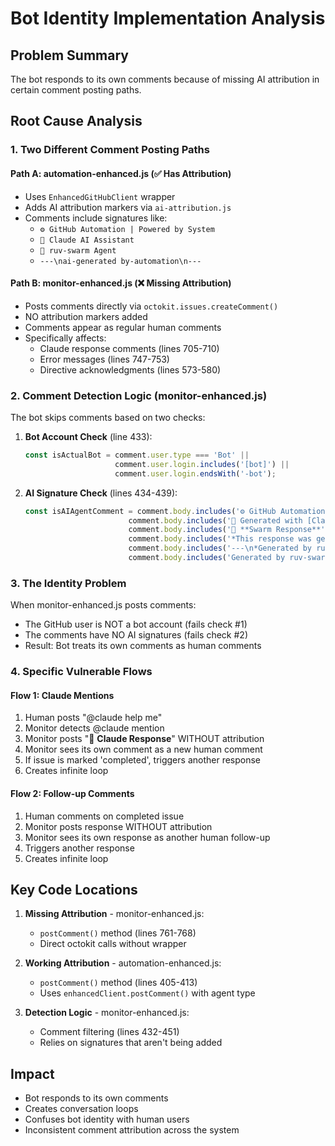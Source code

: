 # Bot Identity Implementation Analysis

## Problem Summary
The bot responds to its own comments because of missing AI attribution in certain comment posting paths.

## Root Cause Analysis

### 1. Two Different Comment Posting Paths

#### Path A: automation-enhanced.js (✅ Has Attribution)
- Uses `EnhancedGitHubClient` wrapper
- Adds AI attribution markers via `ai-attribution.js`
- Comments include signatures like:
  - `⚙️ GitHub Automation | Powered by System`
  - `🤖 Claude AI Assistant`
  - `🐝 ruv-swarm Agent`
  - `---\nai-generated by-automation\n---`

#### Path B: monitor-enhanced.js (❌ Missing Attribution)
- Posts comments directly via `octokit.issues.createComment()`
- NO attribution markers added
- Comments appear as regular human comments
- Specifically affects:
  - Claude response comments (lines 705-710)
  - Error messages (lines 747-753)
  - Directive acknowledgments (lines 573-580)

### 2. Comment Detection Logic (monitor-enhanced.js)

The bot skips comments based on two checks:

1. **Bot Account Check** (line 433):
   ```javascript
   const isActualBot = comment.user.type === 'Bot' || 
                       comment.user.login.includes('[bot]') || 
                       comment.user.login.endsWith('-bot');
   ```

2. **AI Signature Check** (lines 434-439):
   ```javascript
   const isAIAgentComment = comment.body.includes('⚙️ GitHub Automation | Powered by System') ||
                          comment.body.includes('🤖 Generated with [Claude Code]') || 
                          comment.body.includes('🐝 **Swarm Response**') ||
                          comment.body.includes('*This response was generated') ||
                          comment.body.includes('---\n*Generated by ruv-swarm') ||
                          comment.body.includes('Generated by ruv-swarm');
   ```

### 3. The Identity Problem

When monitor-enhanced.js posts comments:
- The GitHub user is NOT a bot account (fails check #1)
- The comments have NO AI signatures (fails check #2)
- Result: Bot treats its own comments as human comments

### 4. Specific Vulnerable Flows

#### Flow 1: Claude Mentions
1. Human posts "@claude help me"
2. Monitor detects @claude mention
3. Monitor posts "🤖 **Claude Response**" WITHOUT attribution
4. Monitor sees its own comment as a new human comment
5. If issue is marked 'completed', triggers another response
6. Creates infinite loop

#### Flow 2: Follow-up Comments
1. Human comments on completed issue
2. Monitor posts response WITHOUT attribution
3. Monitor sees its own response as another human follow-up
4. Triggers another response
5. Creates infinite loop

## Key Code Locations

1. **Missing Attribution** - monitor-enhanced.js:
   - `postComment()` method (lines 761-768)
   - Direct octokit calls without wrapper

2. **Working Attribution** - automation-enhanced.js:
   - `postComment()` method (lines 405-413)
   - Uses `enhancedClient.postComment()` with agent type

3. **Detection Logic** - monitor-enhanced.js:
   - Comment filtering (lines 432-451)
   - Relies on signatures that aren't being added

## Impact
- Bot responds to its own comments
- Creates conversation loops
- Confuses bot identity with human users
- Inconsistent comment attribution across the system